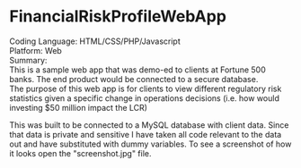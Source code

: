 # FinancialRiskProfileWebApp
Coding Language: HTML/CSS/PHP/Javascript  
Platform: Web  
Summary:  
This is a sample web app that was demo-ed to clients at Fortune 500 banks. The end product would be connected to a secure database.   
The purpose of this web app is for clients to view different regulatory risk statistics given a specific change in operations decisions (i.e. how would investing $50 million impact the LCR)

This was built to be connected to a MySQL database with client data. Since that data is private and sensitive I have taken all code relevant to the data out and have substituted with dummy variables. To see a screenshot of how it looks open the "screenshot.jpg" file. 

